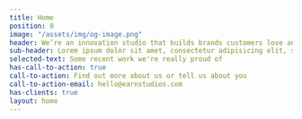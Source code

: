 ```yaml
---
title: Home
position: 0
image: "/assets/img/og-image.png"
header: We’re an innovation studio that builds brands customers love and participate in growing.
sub-header: Lorem ipsum dolor sit amet, consectetur adipisicing elit, sed do eiusmod tempor incididunt ut labore et dolore magna aliqua. Ut enim ad minim veniam, quis nostrud exercitation ullamco laboris nisi ut aliquip ex ea commodo consequat.
selected-text: Some recent work we're really proud of
has-call-to-action: true
call-to-action: Find out more about us or tell us about you
call-to-action-email: hello@earnstudios.com
has-clients: true
layout: home
---
```


